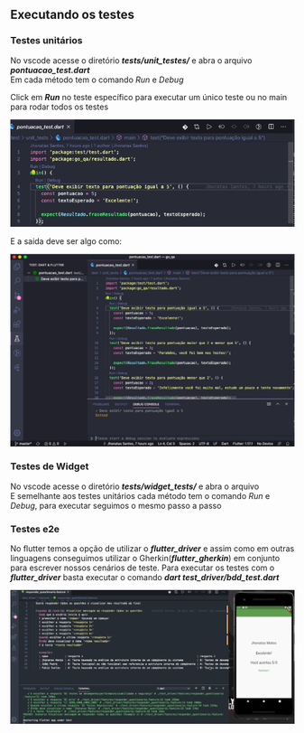 
## Executando os testes

### Testes unitários  
No vscode acesse o diretório **_tests/unit_testes/_** e abra o arquivo **_pontuacao_test.dart_**  
Em cada método tem o comando *Run* e *Debug*  

Click em **_Run_** no teste específico para executar um único teste ou no main para rodar todos os testes

![](imgs/test-vscode.png)  

E a saida deve ser algo como:  

![](imgs/test-result.png) 


### Testes de Widget  
No vscode acesse o diretório **_tests/widget_tests/_** e abra o arquivo  
E semelhante aos testes unitários cada método tem o comando *Run* e *Debug*, para executar seguimos o mesmo passo a passo  


### Testes e2e  
No flutter temos a opção de utilizar o **_flutter_driver_** e assim como em outras linguagens conseguimos utilizar o Gherkin(**_flutter_gherkin_**) em conjunto para escrever nossos cenários de teste.
Para executar os testes com o **_flutter_driver_** basta executar o comando **_dart test_driver/bdd_test.dart_** 

![](imgs/bdd_automation.gif)